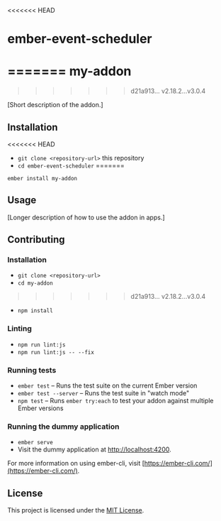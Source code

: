 <<<<<<< HEAD
# ember-event-scheduler
=======
my-addon
==============================================================================
>>>>>>> d21a913... v2.18.2...v3.0.4

[Short description of the addon.]

Installation
------------------------------------------------------------------------------

<<<<<<< HEAD
* `git clone <repository-url>` this repository
* `cd ember-event-scheduler`
=======
```
ember install my-addon
```


Usage
------------------------------------------------------------------------------

[Longer description of how to use the addon in apps.]


Contributing
------------------------------------------------------------------------------

### Installation

* `git clone <repository-url>`
* `cd my-addon`
>>>>>>> d21a913... v2.18.2...v3.0.4
* `npm install`

### Linting

* `npm run lint:js`
* `npm run lint:js -- --fix`

### Running tests

* `ember test` – Runs the test suite on the current Ember version
* `ember test --server` – Runs the test suite in "watch mode"
* `npm test` – Runs `ember try:each` to test your addon against multiple Ember versions

### Running the dummy application

* `ember serve`
* Visit the dummy application at [http://localhost:4200](http://localhost:4200).

For more information on using ember-cli, visit [https://ember-cli.com/](https://ember-cli.com/).

License
------------------------------------------------------------------------------

This project is licensed under the [MIT License](LICENSE.md).
